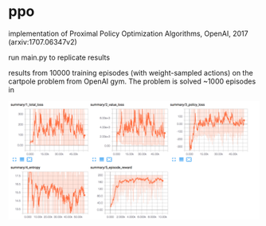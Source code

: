 # ppo

implementation of Proximal Policy Optimization Algorithms, OpenAI, 2017 (arxiv:1707.06347v2)

run main.py to replicate results

results from 10000 training episodes (with weight-sampled actions) on the cartpole problem from OpenAI gym. The problem is solved ~1000 episodes in

![alt text](ppo.png)

